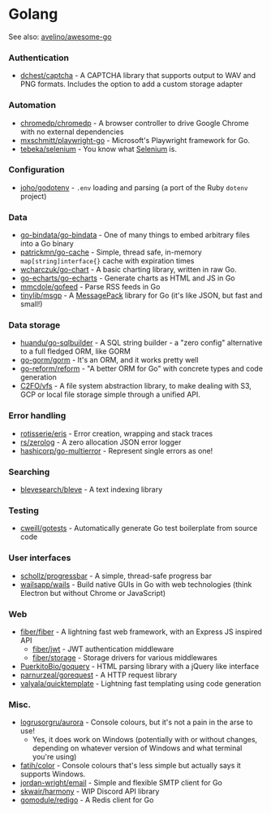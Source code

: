 # Golang

See also: [avelino/awesome-go](https://github.com/avelino/awesome-go)

### Authentication

* [dchest/captcha](https://github.com/dchest/captcha) - A CAPTCHA library that supports output to WAV and PNG formats. Includes the option to add a custom storage adapter

### Automation 

* [chromedp/chromedp](https://github.com/chromedp/chromedp) - A browser controller to drive Google Chrome with no external dependencies
* [mxschmitt/playwright-go](https://github.com/mxschmitt/playwright-go) - Microsoft's Playwright framework for Go.
* [tebeka/selenium](https://github.com/tebeka/selenium) - You know what [Selenium](https://www.selenium.dev/) is.

### Configuration

* [joho/godotenv](https://github.com/joho/godotenv) - `.env` loading and parsing (a port of the Ruby `dotenv` project)

### Data

* [go-bindata/go-bindata](https://github.com/go-bindata/go-bindata) - One of many things to embed arbitrary files into a Go binary
* [patrickmn/go-cache](https://github.com/patrickmn/go-cache) - Simple, thread safe, in-memory `map[string]interface{}` cache with expiration times
* [wcharczuk/go-chart](https://github.com/wcharczuk/go-chart/) - A basic charting library, written in raw Go.
* [go-echarts/go-echarts](https://github.com/go-echarts/go-echarts) - Generate charts as HTML and JS in Go
* [mmcdole/gofeed](https://github.com/mmcdole/gofeed) - Parse RSS feeds in Go
* [tinylib/msgp](https://github.com/tinylib/msgp) - A [MessagePack](https://msgpack.org/) library for Go (it's like JSON, but fast and small!)

### Data storage

* [huandu/go-sqlbuilder](https://github.com/huandu/go-sqlbuilder) - A SQL string builder - a "zero config" alternative to a full fledged ORM, like GORM
* [go-gorm/gorm](https://github.com/go-gorm/gorm) - It's an ORM, and it works pretty well
* [go-reform/reform](https://github.com/go-reform/reform) - "A better ORM for Go" with concrete types and code generation
* [C2FO/vfs](https://github.com/C2FO/vfs) - A file system abstraction library, to make dealing with S3, GCP or local file storage simple through a unified API.

### Error handling

* [rotisserie/eris](https://github.com/rotisserie/eris) - Error creation, wrapping and stack traces
* [rs/zerolog](https://github.com/rs/zerolog) - A zero allocation JSON error logger
* [hashicorp/go-multierror](https://github.com/hashicorp/go-multierror) - Represent single errors as one!

### Searching

* [blevesearch/bleve](https://github.com/blevesearch/bleve) - A text indexing library

### Testing 

* [cweill/gotests](https://github.com/cweill/gotests) - Automatically generate Go test boilerplate from source code

### User interfaces

* [schollz/progressbar](https://github.com/schollz/progressbar) - A simple, thread-safe progress bar
* [wailsapp/wails](https://github.com/wailsapp/wails) - Build native GUIs in Go with web technologies (think Electron but without Chrome or JavaScript)

### Web

* [fiber/fiber](https://github.com/gofiber/fiber) - A lightning fast web framework, with an Express JS inspired API
  * [fiber/jwt](https://github.com/gofiber/jwt) - JWT authentication middleware
  * [fiber/storage](https://github.com/gofiber/storage) - Storage drivers for various middlewares
* [PuerkitoBio/goquery](https://github.com/PuerkitoBio/goquery) - HTML parsing library with a jQuery like interface
* [parnurzeal/gorequest](https://github.com/parnurzeal/gorequest) - A HTTP request library
* [valyala/quicktemplate](https://github.com/valyala/quicktemplate) - Lightning fast templating using code generation



### Misc.

* [logrusorgru/aurora](https://github.com/logrusorgru/aurora) - Console colours, but it's not a pain in the arse to use!
  * Yes, it does work on Windows (potentially with or without changes, depending on whatever version of Windows and what terminal you're using)
* [fatih/color](https://github.com/fatih/color) - Console colours that's less simple but actually says it supports Windows.
* [jordan-wright/email](https://github.com/jordan-wright/email) - Simple and flexible SMTP client for Go
* [skwair/harmony](https://github.com/skwair/harmony) - WIP Discord API library
* [gomodule/redigo](https://github.com/gomodule/redigo) - A Redis client for Go
